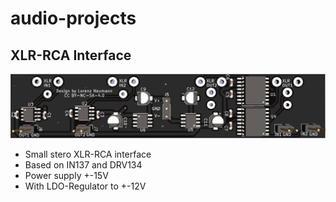 # audio-projects
## XLR-RCA Interface

![image](XLR-RCA-Interface/PCB_back.JPG)
- Small stero XLR-RCA interface
- Based on IN137 and DRV134 
- Power supply +-15V 
- With LDO-Regulator to +-12V

